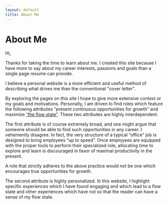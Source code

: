 ```yaml
---
layout: default
title: About Me
---
```


# About Me

Hi, 

Thanks for taking the time to learn about me. I created this site because I have more to say about my career interests, passions and goals than a single page resume can provide.

I believe a personal website is a more efficient and useful method of describing what drives me than the conventional "cover letter".

By exploring the pages on this site I hope to give more extensive context or my goals and motivations. Personally, I am driven to find roles which feature the following attributes “present continuous opportunities for growth” and maximize [“the flow state”](https://en.wikipedia.org/wiki/Flow_(psychology)). These two attributes are highly interdependent.

The first attribute is of course extremely broad, and one might argue that someone should be able to find such opportunities in any career. I vehemently disagree. In fact, the very structure of a typical “office” job is designed to bring employees “up to speed”. Once employees are equipped with the proper tools to perform their specialized role, allocating time to explore and learn is discouraged in favor of maximal productivity in the present. 

A role that strictly adheres to the above practice would not be one which encourages true opportunities for growth.

The second attribute is highly personalized. In this website, I highlight specific experiences which I have found engaging and which lead to a flow state and other experiences which have not so that the reader can have a sense of my flow state.

